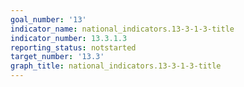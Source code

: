 ```yaml
---
goal_number: '13'
indicator_name: national_indicators.13-3-1-3-title
indicator_number: 13.3.1.3
reporting_status: notstarted
target_number: '13.3'
graph_title: national_indicators.13-3-1-3-title
---
```

